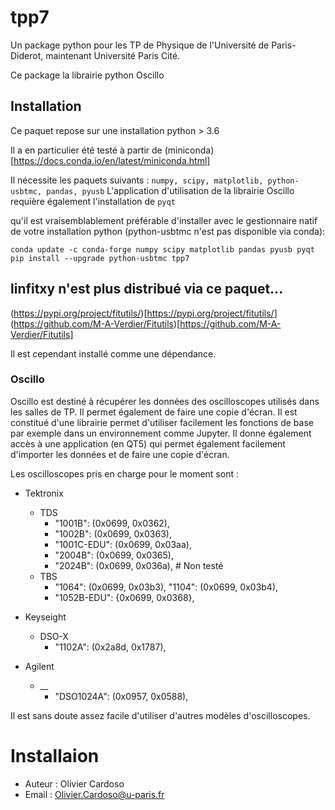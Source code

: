 # tpp7

Un package python pour les TP de Physique de l'Université de Paris-Diderot, maintenant Université Paris Cité.

Ce package la librairie python Oscillo 

## Installation

Ce paquet repose sur une installation python > 3.6

Il a en particulier été testé à partir de (miniconda)[https://docs.conda.io/en/latest/miniconda.html]

Il nécessite les paquets suivants :  `numpy, scipy, matplotlib, python-usbtmc, pandas, pyusb`
L'application d'utilisation de la librairie Oscillo requière également l'installation de `pyqt`

qu'il est vraisemblablement préférable d'installer avec le gestionnaire natif de votre installation python (python-usbtmc n'est pas disponible via conda):

    conda update -c conda-forge numpy scipy matplotlib pandas pyusb pyqt
    pip install --upgrade python-usbtmc tpp7

## linfitxy n'est plus distribué via ce paquet...

(https://pypi.org/project/fitutils/)[https://pypi.org/project/fitutils/]
(https://github.com/M-A-Verdier/Fitutils)[https://github.com/M-A-Verdier/Fitutils]
 
Il est cependant installé comme une dépendance.

### Oscillo
Oscillo est destiné à récupérer les données des oscilloscopes utilisés dans les salles de TP.
Il permet également de faire une copie d'écran.
Il est constitué d'une librairie permet d'utiliser facilement les fonctions de base par exemple dans un environnement comme Jupyter.
Il donne également accès à une application (en QT5) qui permet également facilement d'importer les données et de faire une copie d'écran.

Les oscilloscopes pris en charge pour le moment sont : 
- Tektronix
    - TDS
        - "1001B": (0x0699, 0x0362),
        - "1002B": (0x0699, 0x0363),
        - "1001C-EDU": (0x0699, 0x03aa),
        - "2004B": (0x0699, 0x0365),
        - "2024B": (0x0699, 0x036a), # Non testé
    - TBS
        - "1064": (0x0699, 0x03b3),
          "1104": (0x0699, 0x03b4),  
        - "1052B-EDU": {0x0699, 0x0368},
        
- Keyseight
    - DSO-X
        - "1102A": (0x2a8d, 0x1787),

- Agilent
    - __ 
        - "DSO1024A": (0x0957, 0x0588),

Il est sans doute assez facile d'utiliser d'autres modèles d'oscilloscopes.


# Installaion
- Auteur : Olivier Cardoso
- Email : Olivier.Cardoso@u-paris.fr

   

